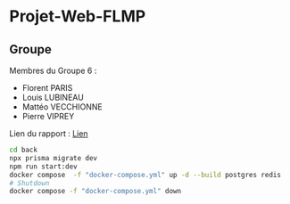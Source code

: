 # Projet-Web-FLMP

## Groupe

Membres du Groupe 6 :
- Florent PARIS
- Louis LUBINEAU
- Mattéo VECCHIONNE
- Pierre VIPREY
  
Lien du rapport : [Lien](study.md)

```sh
cd back
npx prisma migrate dev
npm run start:dev
docker compose  -f "docker-compose.yml" up -d --build postgres redis
# Shutdown
docker compose -f "docker-compose.yml" down
```